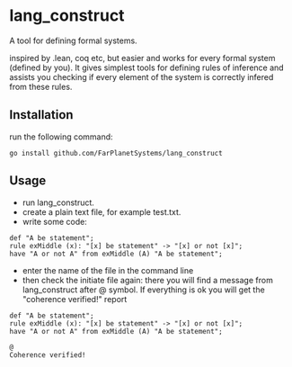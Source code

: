 # lang_construct

A tool for defining formal systems.

inspired by .lean, coq etc, but easier and works for every formal system (defined by you).
It gives simplest tools for defining rules of inference and assists you checking if every element of the system is correctly infered from these rules.

## Installation

run the following command:

```
go install github.com/FarPlanetSystems/lang_construct
```

## Usage

- run lang_construct.
- create a plain text file, for example test.txt.
- write some code:

```
def "A be statement";
rule exMiddle (x): "[x] be statement" -> "[x] or not [x]";
have "A or not A" from exMiddle (A) "A be statement";
```

- enter the name of the file in the command line
- then check the initiate file again: there you will find a message from lang_construct after @ symbol. If everything is ok you will get the "coherence verified!" report

```
def "A be statement";
rule exMiddle (x): "[x] be statement" -> "[x] or not [x]";
have "A or not A" from exMiddle (A) "A be statement";

@
Coherence verified!
```
